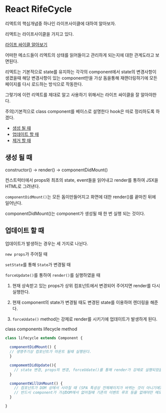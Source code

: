 # React RifeCycle

리액트의 핵심개념중 하나인 라이프사이클에 대하여 알아보자.

리액트는 라이프사이클을 가지고 있다.

[라이프 싸이클 알아보기](https://projects.wojtekmaj.pl/react-lifecycle-methods-diagram/)

어떠한 메소드들이 리엑트의 상태를 읽어들이고 관리하게 되는지에 대한 관계도라고 보면된다.

리엑트는 기본적으로 state를 유지하는 각각의 component에서 state의 변경사항이 생겼을때 해당 변경사항이 있는 component만을 가상 돔을통해 재랜더링하기에 모든 페이지를 다시 로드하는 방식으로 작동한다.

그렇기에 이런 리엑트를 제대로 알고 사용하기 위해서는 라이프 싸이클을 잘 알아야한다.

주의)기본적으로 class component를 베이스로 설명한다
hook은 따로 정리하도록 하겠다.

  - [생성 될 때](#생성-될-때)
  - [업데이트 할 때](#업데이트-할-때)
  - [제거 할 때](#제거-할-때)

## 생성 될 때

constructor() -> render() -> componentDidMount()

컨스트럭터에서 props와 최초의 state, event들을 읽어내고
render를 통하여 JSX을 HTML로 그려낸다.

`componentDidMount()`는 모든 돔이만들어지고 화면에 대한 render()를 끝마친 뒤에 일어난다.

componentDidMount()는 component가 생성될 때 한 번 실행 되는 것이다.

## 업데이트 할 때

업데이트가 발생하는 경우는 세 가지로 나뉜다.

`new props`가 주어질 때

`setState`를 통해 `State`가 변경될 때

`force­Update()`를 통하여 `render()`를 실행하였을 때

1. 현재 상속받고 있는 props가 상위 컴포넌트에서 변경되어 주어지면 render를 다시 실행한다.

2. 현재 component의 state가 변경될 때도 변경된 state를 이용하여 렌더링을 해준다.

3. `forceUdate()` method는 강제로 render를 시키기에 업데이트가 발생하게 된다.

class components lifecycle method
```js
class lifecycle extends Component {
  
  componentDidMount() {
  // 생명주기상 컴포넌트가 마운트 될때 실행된다.
  }

  compomemtDidUpdate(){
    // state 변경, props의 변경, forceUdate()를 통해 render가 강제로 실행되었을떄 Update를 실행한다.
  }

  componentWillUnMount() {
    // 컴포넌트가 DOM 상에서 사라질 때 (SPA 특성상 전체페이지가 바뀌는 것이 아니기에)
    // 반드시 component가 가상DOM에서 없어질떄 기존의 이벤트 루프 등을 없애야만 메모리에 누수가 없다.
  }

}
```
